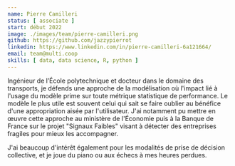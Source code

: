 ```yaml
---
name: Pierre Camilleri
status: [ associate ]
start: début 2022
image: ./images/team/pierre-camilleri.png
github: https://github.com/jazzypierrot
linkedin: https://www.linkedin.com/in/pierre-camilleri-6a121664/
email: team@multi.coop
skills: [ data, data science, R, python ]
---
```


Ingénieur de l’École polytechnique et docteur dans le domaine des transports, je défends une approche de la modélisation où l'impact lié à l'usage du modèle prime sur toute métrique statistique de performance. Le modèle le plus utile est souvent celui qui sait se faire oublier au bénéfice d'une appropriation aisée par l'utilisateur. J'ai notamment pu mettre en œuvre cette approche au ministère de l'Économie puis à la Banque de France sur le projet "Signaux Faibles" visant à détecter des entreprises fragiles pour mieux les accompagner.

J'ai beaucoup d'intérêt également pour les modalités de prise de décision collective, et je joue du piano ou aux échecs à mes heures perdues.
